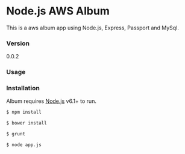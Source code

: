 # Node.js AWS Album

This is a aws album app using Node.js, Express, Passport and MySql.

### Version
0.0.2

### Usage


### Installation

Album requires [Node.js](https://nodejs.org/) v6.1+ to run.

```sh
$ npm install
```

```sh
$ bower install
```

```sh
$ grunt
```

```sh
$ node app.js
```